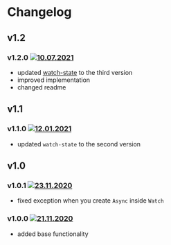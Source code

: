 # Changelog

## v1.2

### v1.2.0 [![10.07.2021](https://img.shields.io/date/1625945309)](https://github.com/d8corp/watch-state-async/tree/v1.2.0)
- updated [watch-state](https://www.npmjs.com/package/watch-state) to the third version
- improved implementation
- changed readme

## v1.1

### v1.1.0 [![12.01.2021](https://img.shields.io/date/1610475954)](https://github.com/d8corp/watch-state-async/tree/v1.1.0)
- updated `watch-state` to the second version

## v1.0

### v1.0.1 [![23.11.2020](https://img.shields.io/date/1606154855)](https://github.com/d8corp/watch-state-async/tree/v1.0.1)
- fixed exception when you create `Async` inside `Watch`

### v1.0.0 [![21.11.2020](https://img.shields.io/date/1605974991)](https://github.com/d8corp/watch-state-async/tree/v1.0.0)
- added base functionality
